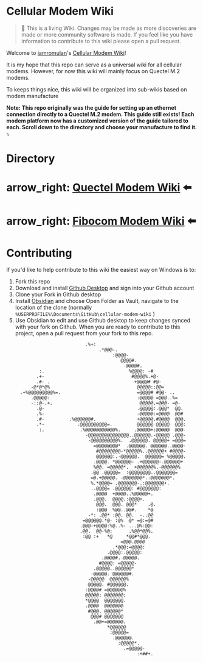 Cellular Modem Wiki
=================================
> :book: This is a living Wiki. Changes may be made as more discoveries are made or more community software is made. If you feel like you have information to contribute to this wiki please open a pull request.

Welcome to [iamromulan](https://github.com/iamromulan)'s [Cellular Modem Wiki](https://github.com/iamromulan/cellular-modem-wiki)!

It is my hope that this repo can serve as a universal wiki for all cellular modems. However, for now this wiki will mainly focus on Quectel M.2 modems.

To keeps things nice, this wiki will be organized into sub-wikis based on modem manufacture

**Note: This repo originally was the guide for setting up an ethernet connection directly to a Quectel M.2 modem. This guide still exists! Each modem platform now has a customized version of the guide tailored to each. Scroll down to the directory and choose your manufacture to find it.** :arrow_heading_down:

# Directory

# arrow_right: [Quectel Modem Wiki](./quectel/README.md) :arrow_left: 
  
# arrow_right: [Fibocom Modem Wiki](./fibocom/README.md) :arrow_left: 

# Contributing

If you'd like to help contribute to this wiki the easiest way on Windows is to:

1. Fork this repo
2. Download and install [Github Desktop](https://desktop.github.com/download/) and sign into your Github account
3. Clone your Fork in Github desktop
4. Install [Obsidian](https://obsidian.md/download) and choose Open Folder as Vault, navigate to the location of the clone (normally ``%USERPROFILE%\Documents\GitHub\cellular-modem-wiki`` )
5. Use Obsidian to edit and use Github desktop to keep changes synced with your fork on Github. When you are ready to contribute to this project, open a pull request from your fork to this repo.

```
                             .%+:                              
                                  .*@@@-.                         
                                       :@@@@-                     
                                          @@@@#.                  
                                           -@@@@#.                
            :.                               %@@@@: -#            
           .+-                                #@@@@%.+@-          
           .#- .                               +@@@@# #@-         
         -@*@*@%                                @@@@@::@@=        
     .+%@@@@@@@@@%=.                            =@@@@# #@@- ..    
         .@@@@@:                                :@@@@@ =@@@..%=   
         -::@-.+.                                @@@@@.=@@@- =@-  
           .@-                                  .@@@@@:.@@@*  @@. 
           .%-                                  -@@@@@:=@@@@  @@# 
           .#-         .%@@@@@@#.               +@@@@@.#@@@@  @@@.
           .*-            .@@@@@@@@@@=.         @@@@@@ @@@@@  @@@:
            :.             .%@@@@@@@@@@@%.     .@@@@@+:@@@@@  @@@-
                             -@@@@@@@@@@@@@@@..@@@@@@.-@@@@@ .@@@-
                              -@@@@@@@@@@%.  .@@@@@@. @@@@@+ =@@@=
                                =@@@@@@@@*  .@@@@@@. @@@@@@..@@@@-
                                 #@@@@@@@@-*@@@@@%..@@@@@@+ #@@@@-
                                 @@@@@@:.-@@@@@@.  @@@@@@= %@@@@@.
                                .@@@@. *@@@@@@- .+@@@@@@-.@@@@@@+ 
                                %@@. =@@@@@*.  +@@@@@@%.-@@@@@@%  
                               .@@ .@@@@@=  :@@@@@@@@..@@@@@@@=   
                               =@.+@@@@@. -@@@@@@@*.:@@@@@@@*.    
                               %.*@@@@= .@@@@@@@-.:@@@@@@@+.      
                               ..@@@@= .@@@@@@: #@@@@@@@:         
                                .@@@@  +@@@@..%@@@@@+.            
                                .@@@.  @@@@.:@@@@+.               
                                 @@@.  @@@. @@@*    .@.           
                                 :@@@  %@@..@@#.    *@            
                              -*: .@@* :@@. @@.  -..@@            
                            =@@@@@@.*@- :@%  @* =@:=@#            
                           .@@@-+@@@@:%@..%- ...@%:@@:            
                           .@@.  @@-%@:      .%@@*@@%.            
                            :@@ :+   *@     *@@#*@@@.             
                                          =@@@.@@@@               
                                       .*@@@:=@@@@:               
                                     .@@@@:.@@@@@:                
                                   .@@@@#.-@@@@@.                 
                                  #@@@@: =@@@@@-                  
                                .@@@@@..@@@@@@*                   
                               -@@@@@. @@@@@@#.                   
                              -@@@@@  @@@@@@%                     
                              @@@@@. #@@@@@@.                     
                             :@@@@# =@@@@@@%                      
                             @@@@@: @@@@@@@:                      
                             *@@@@  @@@@@@@.                      
                             .@@@@  @@@@@@@                       
                              #@@@. @@@@@@*                       
                               @@@# @@@@@@@                       
                                .@@+=@@@@@@.                      
                                     *@@@@@@                      
                                      :@@@@@=                     
                                       .@@@@@@.                   
                                         :@@@@@*.                 
                                           .=@@@@@-               
                                                :+##+.            

```